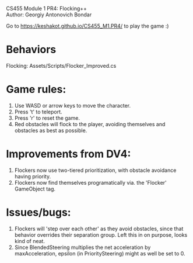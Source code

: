 CS455 Module 1 PR4: Flocking++  
Author: Georgiy Antonovich Bondar

Go to https://keshakot.github.io/CS455_M1.PR4/ to play the game :)

# Behaviors
Flocking: Assets/Scripts/Flocker_Improved.cs  
 
# Game rules:
1. Use WASD or arrow keys to move the character.   
2. Press 't' to teleport.   
3. Press 'r' to reset the game.   
4. Red obstacles will flock to the player, avoiding themselves and obstacles as best as possible.   

# Improvements from DV4:
1. Flockers now use two-tiered prioritization, with obstacle avoidance having priority.    
2. Flockers now find themselves programatically via. the 'Flocker' GameObject tag.   

# Issues/bugs:
1. Flockers will 'step over each other' as they avoid obstacles, since that behavior overrides their separation group. Left this in on purpose, looks kind of neat.   
2. Since BlendedSteering multiplies the net acceleration by maxAcceleration, epsilon (in PrioritySteering) might as well be set to 0.  

